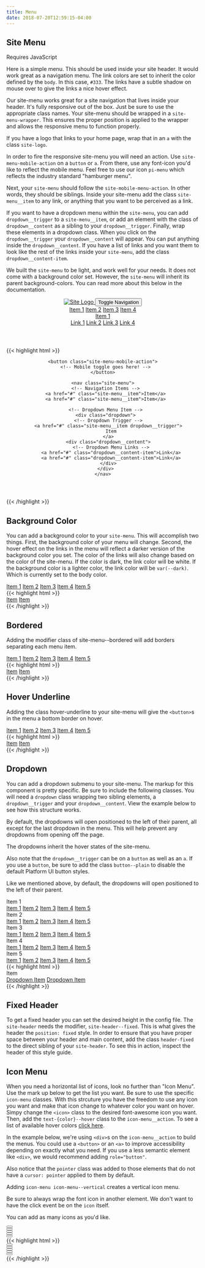```yaml
---
title: Menu
date: 2018-07-20T12:59:15-04:00
---
```


## Site Menu

<div class="block-container blocks mb-4">
  <div class="block">
    <div class="pill text--size-xs text-dark">
      <i class="pi-bolt mr-1 text-negative"></i>
      Requires <span class="text--bold ml-1">JavaScript</span>
    </div> 
  </div>
</div>

Here is a simple menu. This should be used inside your site header. It would work great as a navigation menu. The link colors are set to inherit the color defined by the `body`. In this case, `#333`. The links have a subtle shadow on mouse over to give the links a nice hover effect.

Our site-menu works great for a site navigation that lives inside your header. It's fully responsive out of the box. Just be sure to use the appropriate class names. Your site-menu should be wrapped in a `site-menu-wrapper`. This ensures the proper position is applied to the wrapper and allows the responsive menu to function properly.

If you have a logo that links to your home page, wrap that in an `a` with the class `site-logo`.

In order to fire the responsive site-menu you will need an action. Use `site-menu-mobile-action` on a `button` or `a`. From there, use any font-icon you'd like to reflect the mobile menu. Feel free to use our icon `pi-menu` which reflects the industry standard "hamburger menu".

Next, your `site-menu` should follow the `site-mobile-menu-action`. In other words, they should be siblings. Inside your site-menu add the class `site-menu__item` to any link, or anything that you want to be perceived as a link.

If you want to have a dropdown menu within the `site-menu`, you can add `dropdown__trigger` to a `site-menu__item`, or add an element with the class of `dropdown__content` as a sibling to your `dropdown__trigger`. Finally, wrap these elements in a dropdown class. When you click on the `dropdown__trigger` your `dropdown__content` will appear. You can put anything inside the `dropdown__content`. If you have a list of links and you want them to look like the rest of the links inside your `site-menu`, add the class `dropdown__content-item`.

We built the `site-menu` to be light, and work well for your needs. It does not come with a background color set. However, the `site-menu` will inherit its parent background-colors. You can read more about this below in the documentation.



<header class="site-menu-wrapper">
    <a href="/" class="site-logo">
        <img src="https://via.placeholder.com/150x50.png?text=Site+Logo" alt="Site Logo" />
    </a>
    <button class="site-menu-mobile-action">
      <span class="sr-only">Toggle Navigation</span>
      <i aria-hidden="true" focusable="false" class="pi-menu pi-xl"></i>
    </button>
    <nav class="site-menu">
      <a href="#" class="site-menu__item">Item 1</a>
      <a href="#" class="site-menu__item">Item 2</a>
      <a href="#" class="site-menu__item">Item 3</a>
      <a href="#" class="site-menu__item">Item 4</a>
      <div class="dropdown">
        <a href="#" class="site-menu__item dropdown__trigger">
          Item 1 <i class="ml-1 pi-angle-down" aria-hidden="true"></i>
        </a>
        <div class="dropdown__content">
          <a href="#" class="dropdown__content-item">Link 1</a>
          <a href="#" class="dropdown__content-item">Link 2</a>
          <a href="#" class="dropdown__content-item">Link 3</a>
          <a href="#" class="dropdown__content-item">Link 4</a>
        </div>
      </div>
    </nav>
</header>

<div class="mt-3 mb-4">
{{< highlight html >}}
<header class="site-menu-wrapper">
    <a href="/" class="site-logo">
        <!-- Logo goes here! -->
    </a>

    <button class="site-menu-mobile-action">
      <!-- Mobile toggle goes here! -->
    </button>

    <nav class="site-menu">
      <!-- Navigation Items -->
      <a href="#" class="site-menu__item">Item</a>
      <a href="#" class="site-menu__item">Item</a>

      <!-- Dropdown Menu Item -->
      <div class="dropdown">
        <!-- Dropdown Trigger -->
        <a href="#" class="site-menu__item dropdown__trigger">
          Item
        </a>
        <div class="dropdown__content">
          <!-- Dropdown Menu Links -->
          <a href="#" class="dropdown__content-item">Link</a>
          <a href="#" class="dropdown__content-item">Link</a>
        </div>
      </div>
    </nav>
</header>
{{< /highlight >}}
</div>


## Background Color

You can add a background color to your `site-menu`. This will accomplish two things. First, the background color of your menu will change. Second, the hover effect on the links in the menu will reflect a darker version of the background color you set. The color of the links will also change based on the color of the site-menu. If the color is dark, the link color will be white. If the background color is a lighter color, the link color will be `var(--dark)`. Which is currently set to the body color.

<nav class="site-menu background-navy">
  <a href="#" class="site-menu__item">Item 1</a>
  <a href="#" class="site-menu__item">Item 2</a>
  <a href="#" class="site-menu__item">Item 3</a>
  <a href="#" class="site-menu__item">Item 4</a>
  <a href="#" class="site-menu__item">Item 5</a>
</nav>

<div class="mt-3 mb-4">
{{< highlight html >}}
<nav class="site-menu background-navy">
  <a href="#" class="site-menu__item">Item</a>
  <a href="#" class="site-menu__item">Item</a>
</nav>
{{< /highlight >}}
</div>


## Bordered

Adding the modifier class of site-menu--bordered will add borders separating each menu item.

<nav class="site-menu site-menu--bordered mb-3">
  <a href="#" class="site-menu__item">Item 1</a>
  <a href="#" class="site-menu__item">Item 2</a>
  <a href="#" class="site-menu__item">Item 3</a>
  <a href="#" class="site-menu__item">Item 4</a>
  <a href="#" class="site-menu__item">Item 5</a>
</nav>


<div class="mb-4">
{{< highlight html >}}
<nav class="site-menu site-menu--bordered">
  <a href="#" class="site-menu__item">Item</a>
  <a href="#" class="site-menu__item">Item</a>
</nav>
{{< /highlight >}}
</div>


## Hover Underline

Adding the class hover-underline to your site-menu will give the `<button>`s in the menu a bottom border on hover.

<nav class="site-menu hover-underline mb-3">
  <a href="#" class="site-menu__item">Item 1</a>
  <a href="#" class="site-menu__item">Item 2</a>
  <a href="#" class="site-menu__item">Item 3</a>
  <a href="#" class="site-menu__item">Item 4</a>
  <a href="#" class="site-menu__item">Item 5</a>
</nav>

<div class="mb-4">
{{< highlight html >}}
<nav class="site-menu hover-underline">
  <a href="#" class="site-menu__item">Item</a>
  <a href="#" class="site-menu__item">Item</a>
</nav>
{{< /highlight >}}
</div>


## Dropdown

You can add a dropdown submenu to your site-menu. The markup for this component is pretty specific. Be sure to include the following classes. You will need a `dropdown` class wrapping two sibling elements, a `dropdown__trigger` and your `dropdown__content`. View the example below to see how this structure works.

By default, the dropdowns will open positioned to the left of their parent, all except for the last dropdown in the menu. This will help prevent any dropdowns from opening off the page.

The dropdowns inherit the hover states of the site-menu.

Also note that the `dropdown__trigger` can be on a `button` as well as an `a`. If you use a `button`, be sure to add the class `button--plain` to disable the default Platform UI button styles.

Like we mentioned above, by default, the dropdowns will open positioned to the left of their parent.

<div class="background-white">
  <nav class="site-menu">
    <div class="dropdown">
      <div class="site-menu__item dropdown__trigger">
        Item 1
        <i class="ml-1 pi-angle-down" aria-hidden="true"></i>
      </div>
      <div class="dropdown__content">
        <a href="#" class="dropdown__content-item">Item 1</a>
        <a href="#" class="dropdown__content-item">Item 2</a>
        <a href="#" class="dropdown__content-item">Item 3</a>
        <a href="#" class="dropdown__content-item">Item 4</a>
        <a href="#" class="dropdown__content-item">Item 5</a>
      </div>
    </div>
    <div class="dropdown">
      <div class="site-menu__item dropdown__trigger">
        Item 2
        <i class="ml-1 pi-angle-down" aria-hidden="true"></i>
      </div>
      <div class="dropdown__content">
        <a href="#" class="dropdown__content-item">Item 1</a>
        <a href="#" class="dropdown__content-item">Item 2</a>
        <a href="#" class="dropdown__content-item">Item 3</a>
        <a href="#" class="dropdown__content-item">Item 4</a>
        <a href="#" class="dropdown__content-item">Item 5</a>
      </div>
    </div>
    <div class="dropdown">
      <div class="site-menu__item dropdown__trigger">
        Item 3
        <i class="ml-1 pi-angle-down" aria-hidden="true"></i>
      </div>
      <div class="dropdown__content">
        <a href="#" class="dropdown__content-item">Item 1</a>
        <a href="#" class="dropdown__content-item">Item 2</a>
        <a href="#" class="dropdown__content-item">Item 3</a>
        <a href="#" class="dropdown__content-item">Item 4</a>
        <a href="#" class="dropdown__content-item">Item 5</a>
      </div>
    </div>
    <div class="dropdown">
      <div class="site-menu__item dropdown__trigger">
        Item 4
        <i class="ml-1 pi-angle-down" aria-hidden="true"></i>
      </div>
      <div class="dropdown__content">
        <a href="#" class="dropdown__content-item">Item 1</a>
        <a href="#" class="dropdown__content-item">Item 2</a>
        <a href="#" class="dropdown__content-item">Item 3</a>
        <a href="#" class="dropdown__content-item">Item 4</a>
        <a href="#" class="dropdown__content-item">Item 5</a>
      </div>
    </div>
    <div class="dropdown">
      <div class="site-menu__item dropdown__trigger">
        Item 5
        <i class="ml-1 pi-angle-down" aria-hidden="true"></i>
      </div>
      <div class="dropdown__content">
        <a href="#" class="dropdown__content-item">Item 1</a>
        <a href="#" class="dropdown__content-item">Item 2</a>
        <a href="#" class="dropdown__content-item">Item 3</a>
        <a href="#" class="dropdown__content-item">Item 4</a>
        <a href="#" class="dropdown__content-item">Item 5</a>
      </div>
    </div>
  </nav>
</div>

<div class="mb-4">
{{< highlight html >}}
<nav class="site-menu">
  <div class="dropdown">
    <div class="site-menu__item dropdown__trigger">
      Item
    </div>
    <div class="dropdown__content">
      <a href="#" class="dropdown__content-item">Dropdown Item</a>
      <a href="#" class="dropdown__content-item">Dropdown Item</a>
    </div>
  </div>
</nav>
{{< /highlight >}}
</div>


## Fixed Header

To get a fixed header you can set the desired height in the config file. The `site-header` needs the modifier, `site-header--fixed`. This is what gives the header the `position: fixed` style.
In order to ensure that you have proper space between your header and main content, add the class `header-fixed` to the direct sibling of your `site-header`.
To see this in action, inspect the header of this style guide.

 
## Icon Menu

When you need a horizontal list of icons, look no further than "Icon Menu". Use the mark up below
to get the list you want. Be sure to use the specific `icon-menu` classes. With this strcuture you have
the freedom to use any icon you want and make that icon change to whatever color you want on hover.
Simpy change the `<icon>` class to the desired font-awesome icon you want. Then, add the `text-{color}--hover`
class to the `icon-menu__action`. To see a list of available hover colors [click here](/section-typography.html#kssref-typography-utilities-color).

In the example below, we're using `<div>`s on the `icon-menu__action` to build the menus. You could use a `<button>` or an `<a>` to improve accessibility
depending on exactly what you need. If you use a less semantic element like `<div>`, we would recommend adding `role="button"`.

Also notice that the `pointer` class was added to those elements that do not have a `cursor: pointer` applied to them by default.

Adding `icon-menu icon-menu--vertical` creates a vertical icon menu.

<div class="message message--warning">
  <p>Be sure to always wrap the font icon in another element. We don't want to have the click event be on the <code>icon</code> itself.</p>
</div>

You can add as many icons as you'd like.


<div class="icon-menu">
  <div class="icon-menu__item">
    <button class="icon-menu__action button--plain text-negative--hover pointer">
      <i class="pi-trash" aria-hidden="hidden"></i>
    </button>
  </div>
  <div class="icon-menu__item">
    <button class="icon-menu__action button--plain text-positive--hover pointer">
      <i class="pi-edit" aria-hidden="hidden"></i>
    </button>
  </div>
  <div class="icon-menu__item">
    <button class="icon-menu__action button--plain text-red--hover pointer">
      <i class="pi-clock" aria-hidden="hidden"></i>
    </button>
  </div>
</div>
<div class="icon-menu icon-menu--vertical">
  <div class="icon-menu__item">
    <button class="icon-menu__action button--plain text-negative--hover pointer">
      <i class="pi-trash" aria-hidden="hidden"></i>
    </button>
  </div>
  <div class="icon-menu__item">
    <button class="icon-menu__action button--plain text-positive--hover pointer">
      <i class="pi-edit" aria-hidden="hidden"></i>
    </button>
  </div>
</div>

<div class="mt-3 mb-4">
{{< highlight html >}}
<!-- Horizontal Icon Menu -->
<div class="icon-menu">
  <div class="icon-menu__item">
    <button class="icon-menu__action">
      <i class="pi-trash"></i>
    </button>
  </div>
  <div class="icon-menu__item">
    <button class="icon-menu__action">
      <i class="pi-edit"></i>
    </button>
  </div>
  <div class="icon-menu__item">
    <button class="icon-menu__action">
      <i class="pi-clock"></i>
    </button>
  </div>
</div>

 <!-- Vertical Icon Menu -->
<div class="icon-menu icon-menu--vertical">
  <div class="icon-menu__item">
    <button class="icon-menu__action">
      <i class="pi-trash"></i>
    </button>
  </div>
  <div class="icon-menu__item">
    <button class="icon-menu__action">
      <i class="pi-edit"></i>
    </button>
  </div>
</div>
{{< /highlight >}}
</div>
